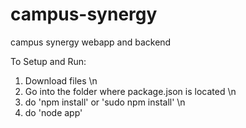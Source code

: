 campus-synergy
==============

campus synergy webapp and backend

To Setup and Run:
1. Download files \n
2. Go into the folder where package.json is located \n
3. do 'npm install' or 'sudo npm install' \n
4. do 'node app' 
